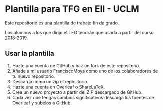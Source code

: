 # Plantilla para TFG en EII - UCLM

Este repositorio es una plantilla de trabajo fin de grado.

Los alumnos a los que dirijo el TFG tendrán que usarla a partir del curso 2018-2019.

## Usar la plantilla

1. Hazte una cuenta de GitHub y haz un fork de este repositorio.
1. Añade a mi usuario FranciscoMoya como uno de los colaboradores de tu nuevo repositorio.
1. Descarga como un zip el repositorio.
1. Hazte una cuenta en Overleaf o ShareLaTeX.
1. Crea un nuevo proyecto a partir del ZIP descargado de GitHub.
1. Cada vez que tengas cambios significativos descarga los fuentes de Overleaf y súbelos a GitHub.

